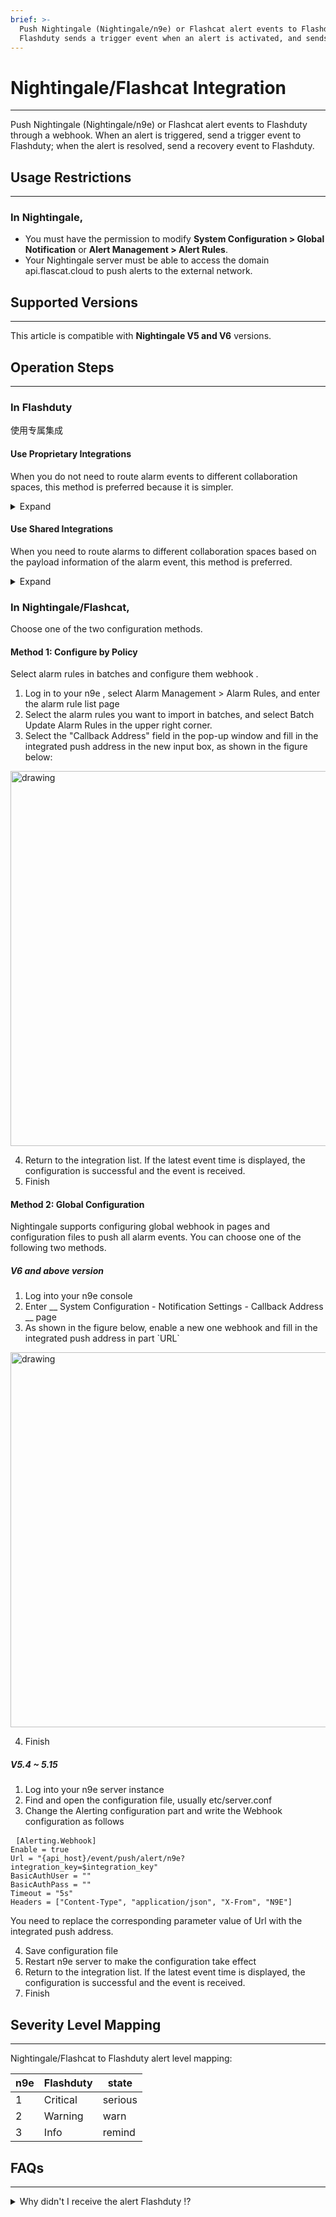 ```yaml
---
brief: >-
  Push Nightingale (Nightingale/n9e) or Flashcat alert events to Flashduty via webhook. When an alert is triggered, send a trigger event to Flashduty; when the alert is resolved, send a recovery event to Flashduty
  Flashduty sends a trigger event when an alert is activated, and sends a recovery event when the alert is resolved
---
```


# Nightingale/Flashcat Integration

---

Push Nightingale (Nightingale/n9e) or Flashcat alert events to Flashduty through a webhook. When an alert is triggered, send a trigger event to Flashduty; when the alert is resolved, send a recovery event to Flashduty.


## Usage Restrictions
---

### In Nightingale,

- You must have the permission to modify **System Configuration > Global Notification** or **Alert Management > Alert Rules**.
- Your Nightingale server must be able to access the domain api.flascat.cloud to push alerts to the external network.

## Supported Versions
---

This article is compatible with **Nightingale V5 and V6** versions.

## Operation Steps
---

### In Flashduty

使用专属集成

#### Use Proprietary Integrations

When you do not need to route alarm events to different collaboration spaces, this method is preferred because it is simpler.

<details><summary>Expand</summary><ol><li> Enter the Flashduty console, select **the collaboration space** , and enter the details page of a certain space</li><li> Select **Integration Data** tab and click **Add an Integration** to enter the Add Integration page.</li><li> Select **Nightingale /Flashcat** integration, click **Save** , and generate the card.</li><li> Click on the generated card to view **the push address** , copy it for later use, and complete.</li><li> (Optional) Click the generated card, click the **Edit** button, select **the console address** , and enter the Nightingale console address (only the domain name part). Flashduty A Nightingale details jump link will be generated for the new alarm.</li></ol></details>

#### Use Shared Integrations

When you need to route alarms to different collaboration spaces based on the payload information of the alarm event, this method is preferred.

<details><summary>Expand</summary><ol><li> Enter the Flashduty console, select **Integration Center = > event** , and enter the integration selection page.</li><li> Select **Nightingale /Flashcat** integration:</li></ol><ul><li> **Integration Name** : Define a name for the current integration.</li><li> **Console address** : (Optional) Enter the Nightingale console address (only the domain name part). Flashduty A Nightingale details jump link will be generated for new alarms.</li></ul><ol start="3"><li> After clicking **Save** , copy the newly generated **push address** of the current page for later use.</li><li> Click **Create Route** to configure routing rules for the integration. You can match different alarms to different collaboration spaces based on conditions, or you can directly set the default collaboration space as a fallback, and then adjust it as needed.</li><li> Finish.</li></ol></details>

### In Nightingale/Flashcat,

Choose one of the two configuration methods.

#### Method 1: Configure by Policy

<div id="!"><p>Select alarm rules in batches and configure them webhook .</p><ol><li> Log in to your n9e , select Alarm Management > Alarm Rules, and enter the alarm rule list page</li><li> Select the alarm rules you want to import in batches, and select Batch Update Alarm Rules in the upper right corner.</li><li> Select the "Callback Address" field in the pop-up window and fill in the integrated push address in the new input box, as shown in the figure below:</li></ol><img alt="drawing" width="600" src="https://fcdoc.github.io/img/UjmNaNKJ88MKM2yEVC51LPmB0PoC2jve-WRDdLKvsjk.avif"><ol start="4"><li> Return to the integration list. If the latest event time is displayed, the configuration is successful and the event is received.</li><li> Finish</li></ol></div>

#### Method 2: Global Configuration

<div id="!">Nightingale supports configuring global webhook in pages and configuration files to push all alarm events. You can choose one of the following two methods.<h5> V6 and above version</h5><ol><li> Log into your n9e console</li><li> Enter __ System Configuration - Notification Settings - Callback Address __ page</li><li> As shown in the figure below, enable a new one webhook and fill in the integrated push address in part `URL`</li></ol><img alt="drawing" width="600" src="https://fcdoc.github.io/img/KlaBAhQQ7VXvE2gal3qgIgbV0nuXhUjcu7ERu8Tg948.avif"><ol start="4"><li> Finish</li></ol><h5> V5.4 ~ 5.15</h5><ol><li> Log into your n9e server instance</li><li> Find and open the configuration file, usually etc/server.conf</li><li> Change the Alerting configuration part and write the Webhook configuration as follows</li></ol><pre> <code class="language-receiver">[Alerting.Webhook]
Enable = true
Url = "{api_host}/event/push/alert/n9e?integration_key=$integration_key"
BasicAuthUser = ""
BasicAuthPass = ""
Timeout = "5s"
Headers = ["Content-Type", "application/json", "X-From", "N9E"]
</code></pre><p> You need to replace the corresponding parameter value of Url with the integrated push address.</p><ol start="4"><li> Save configuration file</li><li> Restart n9e server to make the configuration take effect</li><li> Return to the integration list. If the latest event time is displayed, the configuration is successful and the event is received.</li><li> Finish</li></ol></div>

## Severity Level Mapping
---

Nightingale/Flashcat to Flashduty alert level mapping:

| n9e |  Flashduty  | state |
| --- | -------- | ---- |
| 1   | Critical | serious |
| 2   | Warning  | warn |
| 3   | Info     | remind |

## FAQs
---

<details><summary>Why didn't I receive the alert Flashduty !?</summary><h4> exist Flashduty</h4><ol><li> Check if the integration shows **the latest event time** ? If not, it means that Flashduty has not received the push, and the Nightingale part will be directly checked first.</li><li> If you are using **shared integration** , first confirm whether you have configured **routing rules** . If you do not set routing rules, the system will directly reject new pushes because there is no collaboration space to receive your alerts. In this case, just configure the routing rules directly to the space you want.</li></ol><h4> in the nightingale /Flashcat</h4><ol><li><p> First, confirm whether the Nightingale test has generated new alarms: Go to **alarm management = > historical alarms** and check whether new alarms have been generated after configuring webhook . Note that the new alarm status must be **Triggered** . If no new alarm is generated, please continue to wait for a new alarm to be triggered before re-verifying.</p></li><li><p> After finding the alarm, go to the alarm details and view **the callback address** section. Verify whether the real callback address exactly matches the integrated push address. If they do not match, please modify **the alarm rules** and re-verify.</p></li><li><p> If it matches, you need to log in to Nightingale server confirm that it can access the external network api.flashcat.cloud domain name. If not, you first need to open an external network for server , or separately enable external network access for the domain name of Flashduty .</p></li><li><p> If there is no problem with the network, you need to continue troubleshooting server to find whether there are relevant error logs.</p></li></ol><p> If you still cannot find the root cause of the problem after performing the above steps, please contact us directly.</p></details>